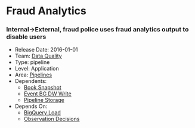 # Fraud Analytics
### Internal->External, fraud police uses fraud analytics output to disable users
* Release Date: 2016-01-01
* Team: [Data Quality](../teams/data-quality.md)
* Type: pipeline
* Level: Application
* Area: [Pipelines](../areas/pipelines.png)
* Dependents:
  * [Book Snapshot](book-snapshot.md)
  * [Event BG DW Write](event-bg-dw-write.md)
  * [Pipeline Storage](pipeline-storage.md)
* Depends On:
  * [BigQuery Load](big-query-load.md)
  * [Observation Decisions](obs-decisions.md)
